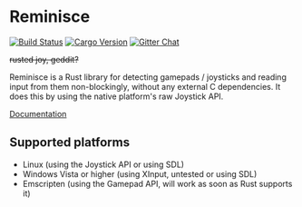 # Reminisce
[![Build Status](https://travis-ci.org/TomBebbington/reminisce.svg?branch=master)](https://travis-ci.org/TomBebbington/reminisce)
[![Cargo Version](http://meritbadge.herokuapp.com/reminisce)](https://crates.io/crates/reminisce)
[![Gitter Chat](https://badges.gitter.im/TomBebbington/reminisce.png)](https://gitter.im/TomBebbington/reminisce)

~~rusted joy, geddit?~~

Reminisce is a Rust library for detecting gamepads / joysticks and reading
input from them non-blockingly, without any external C dependencies.
It does this by using the native platform's raw Joystick API.

[Documentation](http://www.rustdox.com/TomBebbington/reminisce/reminisce/)

## Supported platforms
+ Linux (using the Joystick API or using SDL)
+ Windows Vista or higher (using XInput, untested or using SDL)
+ Emscripten (using the Gamepad API, will work as soon as Rust supports it)
